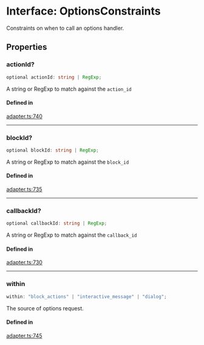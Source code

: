 # Interface: OptionsConstraints

Constraints on when to call an options handler.

## Properties

### actionId?

```ts
optional actionId: string | RegExp;
```

A string or RegExp to match against the `action_id`

#### Defined in

[adapter.ts:740](https://github.com/slackapi/node-slack-sdk/blob/c15385ef93ccdde9702f52f7d1f445999203d794/packages/interactive-messages/src/adapter.ts#L740)

***

### blockId?

```ts
optional blockId: string | RegExp;
```

A string or RegExp to match against the `block_id`

#### Defined in

[adapter.ts:735](https://github.com/slackapi/node-slack-sdk/blob/c15385ef93ccdde9702f52f7d1f445999203d794/packages/interactive-messages/src/adapter.ts#L735)

***

### callbackId?

```ts
optional callbackId: string | RegExp;
```

A string or RegExp to match against the `callback_id`

#### Defined in

[adapter.ts:730](https://github.com/slackapi/node-slack-sdk/blob/c15385ef93ccdde9702f52f7d1f445999203d794/packages/interactive-messages/src/adapter.ts#L730)

***

### within

```ts
within: "block_actions" | "interactive_message" | "dialog";
```

The source of options request.

#### Defined in

[adapter.ts:745](https://github.com/slackapi/node-slack-sdk/blob/c15385ef93ccdde9702f52f7d1f445999203d794/packages/interactive-messages/src/adapter.ts#L745)
